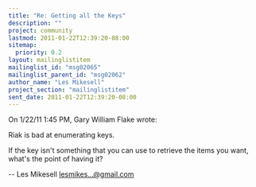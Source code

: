 ```yaml
---
title: "Re: Getting all the Keys"
description: ""
project: community
lastmod: 2011-01-22T12:39:20-08:00
sitemap:
  priority: 0.2
layout: mailinglistitem
mailinglist_id: "msg02065"
mailinglist_parent_id: "msg02062"
author_name: "Les Mikesell"
project_section: "mailinglistitem"
sent_date: 2011-01-22T12:39:20-08:00
---
```


On 1/22/11 1:45 PM, Gary William Flake wrote:


Riak is bad at enumerating keys.


If the key isn't something that you can use to retrieve the items you want, 
what's the point of having it?


--
 Les Mikesell
 lesmikes...@gmail.com


